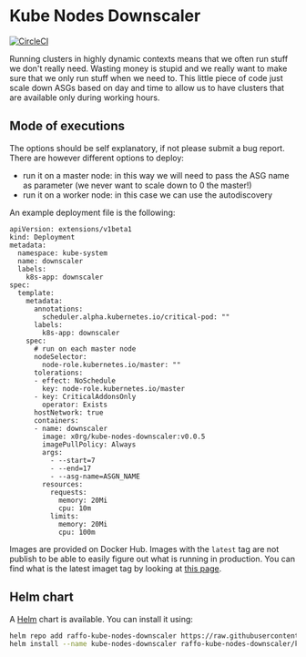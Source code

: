 # Kube Nodes Downscaler

[![CircleCI](https://circleci.com/gh/Raffo/kube-nodes-downscaler.svg?style=svg)](https://circleci.com/gh/Raffo/kube-nodes-downscaler)

Running clusters in highly dynamic contexts means that we often run stuff we don't really need.
Wasting money is stupid and we really want to make sure that we only run stuff when we need to.
This little piece of code just scale down ASGs based on day and time to allow us to have clusters that are available only during working hours.

## Mode of executions

The options should be self explanatory, if not please submit a bug report. There are however different options to deploy:

- run it on a master node: in this way we will need to pass the ASG name as parameter (we never want to scale down to 0 the master!)
- run it on a worker node: in this case we can use the autodiscovery

An example deployment file is the following:

```
apiVersion: extensions/v1beta1
kind: Deployment
metadata:
  namespace: kube-system
  name: downscaler
  labels:
    k8s-app: downscaler
spec:
  template:
    metadata:
      annotations:
        scheduler.alpha.kubernetes.io/critical-pod: ""
      labels:
        k8s-app: downscaler
    spec:
      # run on each master node
      nodeSelector:
        node-role.kubernetes.io/master: ""
      tolerations:
      - effect: NoSchedule
        key: node-role.kubernetes.io/master
      - key: CriticalAddonsOnly
        operator: Exists
      hostNetwork: true
      containers:
      - name: downscaler
        image: x0rg/kube-nodes-downscaler:v0.0.5
        imagePullPolicy: Always
        args:
          - --start=7
          - --end=17
          - --asg-name=ASGN_NAME
        resources:
          requests:
            memory: 20Mi
            cpu: 10m
          limits:
            memory: 20Mi
            cpu: 100m
```

Images are provided on Docker Hub. Images with the `latest` tag are not publish to be able to easily figure out what is running in production. You can find what is the latest imaget tag by looking at [this page](https://hub.docker.com/r/x0rg/kube-nodes-downscaler/tags/).

## Helm chart

A [Helm](https://helm.sh/) chart is available. You can install it using:

```bash
helm repo add raffo-kube-nodes-downscaler https://raw.githubusercontent.com/Raffo/kube-nodes-downscaler/master/charts/
helm install --name kube-nodes-downscaler raffo-kube-nodes-downscaler/kube-nodes-downscaler
```  
